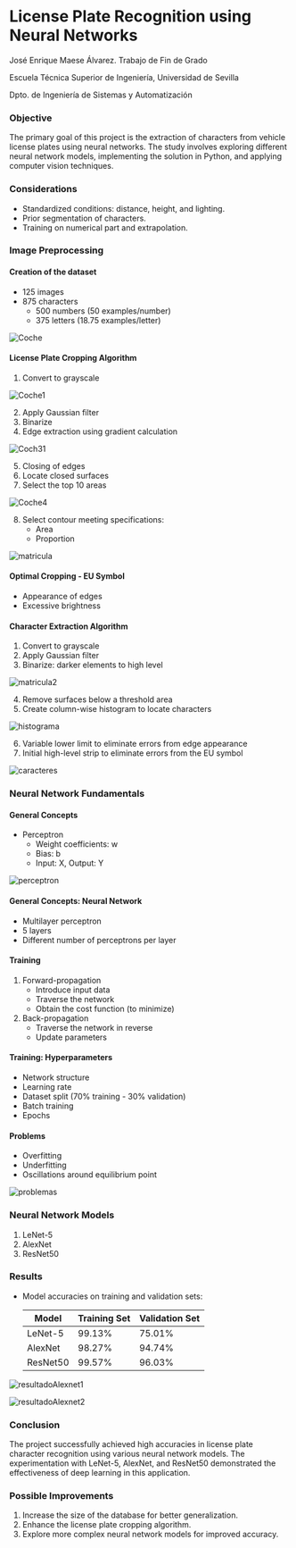 # License Plate Recognition using Neural Networks

José Enrique Maese Álvarez. Trabajo de Fin de Grado

Escuela Técnica Superior de Ingeniería, Universidad de Sevilla

Dpto. de Ingeniería de Sistemas y Automatización

### Objective

The primary goal of this project is the extraction of characters from vehicle license plates using neural networks. The study involves exploring different neural network models, implementing the solution in Python, and applying computer vision techniques.

### Considerations

- Standardized conditions: distance, height, and lighting.
- Prior segmentation of characters.
- Training on numerical part and extrapolation.
  
### Image Preprocessing

#### Creation of the dataset

- 125 images
- 875 characters
  - 500 numbers (50 examples/number)
  - 375 letters (18.75 examples/letter)

![Coche](images/coche.jpg)

#### License Plate Cropping Algorithm

1. Convert to grayscale

![Coche1](images/coche2.jpg)

2. Apply Gaussian filter
3. Binarize
4. Edge extraction using gradient calculation

![Coch31](images/coche3.jpg)

5. Closing of edges
6. Locate closed surfaces
7. Select the top 10 areas

![Coche4](images/coche4.png)

8. Select contour meeting specifications: 
   - Area
   - Proportion

![matricula](images/matricula.jpg)

#### Optimal Cropping - EU Symbol

- Appearance of edges
- Excessive brightness

#### Character Extraction Algorithm

1. Convert to grayscale
2. Apply Gaussian filter
3. Binarize: darker elements to high level

![matricula2](images/matricula2.png)

4. Remove surfaces below a threshold area
5. Create column-wise histogram to locate characters

![histograma](images/histograma.jpg)

6. Variable lower limit to eliminate errors from edge appearance
7. Initial high-level strip to eliminate errors from the EU symbol

![caracteres](images/caracteres.png)

### Neural Network Fundamentals

#### General Concepts

- Perceptron
  - Weight coefficients: w
  - Bias: b
  - Input: X, Output: Y

![perceptron](images/perceptron.png)

#### General Concepts: Neural Network

- Multilayer perceptron
- 5 layers
- Different number of perceptrons per layer

#### Training

1. Forward-propagation
   - Introduce input data
   - Traverse the network
   - Obtain the cost function (to minimize)
2. Back-propagation
   - Traverse the network in reverse
   - Update parameters

#### Training: Hyperparameters

- Network structure
- Learning rate
- Dataset split (70% training - 30% validation)
- Batch training
- Epochs

#### Problems

- Overfitting
- Underfitting
- Oscillations around equilibrium point

![problemas](images/problemas.png)

### Neural Network Models

1. LeNet-5
2. AlexNet
3. ResNet50

### Results

- Model accuracies on training and validation sets:

  | Model      | Training Set | Validation Set |
  |------------|--------------|----------------|
  | LeNet-5    | 99.13%       | 75.01%          |
  | AlexNet    | 98.27%       | 94.74%          |
  | ResNet50   | 99.57%       | 96.03%          |

![resultadoAlexnet1](images/resultadoAlexnet1.png)

![resultadoAlexnet2](images/resultadoAlexnet2.png)

### Conclusion

The project successfully achieved high accuracies in license plate character recognition using various neural network models. The experimentation with LeNet-5, AlexNet, and ResNet50 demonstrated the effectiveness of deep learning in this application.

### Possible Improvements

1. Increase the size of the database for better generalization.
2. Enhance the license plate cropping algorithm.
3. Explore more complex neural network models for improved accuracy.

